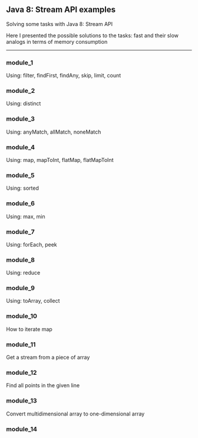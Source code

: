 ## Java 8: Stream API examples

Solving some tasks with Java 8: Stream API

Here I presented the possible solutions to the tasks: fast and their slow analogs  in terms of memory consumption
______

### module_1
Using: filter, findFirst, findAny, skip, limit, count

### module_2
Using: distinct

### module_3
Using: anyMatch, allMatch, noneMatch

### module_4
Using: map, mapToInt, flatMap, flatMapToInt

### module_5
Using: sorted

### module_6
Using: max, min

### module_7
Using: forEach, peek

### module_8
Using: reduce

### module_9
Using: toArray, collect

### module_10
How to iterate map

### module_11
Get a stream from a piece of array

### module_12
Find all points in the given line

### module_13
Convert multidimensional array to one-dimensional array

### module_14
